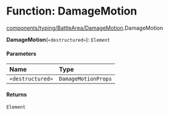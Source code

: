 # Function: DamageMotion

[components/typing/BattleArea/DamageMotion](../modules/components_typing_BattleArea_DamageMotion.md).DamageMotion

**DamageMotion**(`«destructured»`): `Element`

#### Parameters

| Name | Type |
| :------ | :------ |
| `«destructured»` | `DamageMotionProps` |

#### Returns

`Element`
